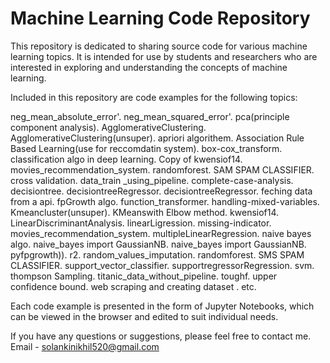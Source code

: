 # Machine Learning Code Repository 

This repository is dedicated to sharing source code for various machine learning topics. It is intended for use by students and researchers who are interested in exploring and understanding the concepts of machine learning.

Included in this repository are code examples for the following topics:

neg_mean_absolute_error'.
neg_mean_squared_error'.
pca(principle component analysis).
AgglomerativeClustering.
AgglomerativeClustering(unsuper).
apriori algorithem.
Association Rule Based Learning(use for reccomdatin system).
box-cox_transform.
classification algo in deep learning.
Copy of kwensiof14.
movies_recommendation_system.
randomforest.
SAM SPAM CLASSIFIER.
cross validation.
data_train _using_pipeline.
complete-case-analysis.
decisiontree.
decisiontreeRegressor.
decisiontreeRegressor.
feching data from a api.
fpGrowth algo.
function_transformer.
handling-mixed-variables.
Kmeancluster(unsuper).
KMeanswith Elbow method.
kwensiof14.
LinearDiscriminantAnalysis.
linearLigression.
missing-indicator.
movies_recommendation_system.
multipleLinearRegression.
naive bayes algo.
naive_bayes import GaussianNB.
naive_bayes import GaussianNB.
pyfpgrowth)).
r2.
random_values_imputation.
randomforest.
SMS SPAM CLASSIFIER.
support_vector_classifier.
supportregressorRegression.
svm.
thompson Sampling.
titanic_data_without_pipeline.
toughf.
upper confidence bound.
web scraping and creating dataset .
etc.




Each code example is presented in the form of Jupyter Notebooks, which can be viewed in the browser and edited to suit individual needs.

If you have any questions or suggestions, please feel free to contact me. 
Email - solankinikhil520@gmail.com
